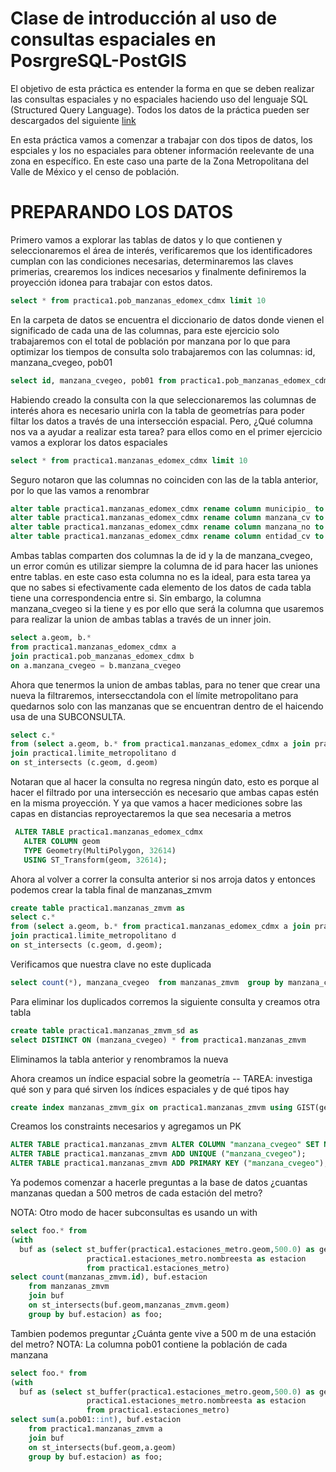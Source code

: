 # Clase de introducción al uso de consultas espaciales en PosrgreSQL-PostGIS

El objetivo de esta práctica es entender la forma en que se deben realizar las consultas espaciales y no espaciales haciendo uso del lenguaje SQL (Structured Query Language). Todos los datos de la práctica pueden ser descargados del siguiente [link](https://drive.google.com/drive/folders/1hzKPipsvvtnzqzkHqaQQ9VLM45J4P6X7?usp=sharing)

En esta práctica vamos a comenzar a trabajar con dos tipos de datos, los espciales y los no espaciales para obtener información reelevante de una zona en específico. En este caso una parte de la Zona Metropolitana del Valle de México y el censo de población. 

# PREPARANDO LOS DATOS

Primero vamos a explorar las tablas de datos y lo que contienen y seleccionaremos el área de interés, verificaremos que los identificadores cumplan con las condiciones necesarias, determinaremos las claves primerias, crearemos los indices necesarios y finalmente definiremos la proyección idonea para trabajar con estos datos. 
 
``` sql
select * from practica1.pob_manzanas_edomex_cdmx limit 10
```

En la carpeta de datos se encuentra el diccionario de datos donde vienen el significado de cada una de las columnas, para este ejercicio solo trabajaremos con el total de población por manzana por lo que para optimizar los tiempos de consulta solo trabajaremos con las columnas: id, manzana_cvegeo, pob01  

``` sql
select id, manzana_cvegeo, pob01 from practica1.pob_manzanas_edomex_cdmx
```
Habiendo creado la consulta con la que seleccionaremos las columnas de interés ahora es necesario unirla con la tabla de geometrías para poder filtar los datos a través de una intersección espacial. Pero, ¿Qué columna nos va a ayudar a realizar esta tarea? para ellos como en el primer ejercicio vamos a explorar los datos espaciales

``` sql
select * from practica1.manzanas_edomex_cdmx limit 10
``` 
Seguro notaron que las columnas no coinciden con las de la tabla anterior, por lo que las vamos a renombrar

``` sql
alter table practica1.manzanas_edomex_cdmx rename column municipio_ to municipio_cvegeo;
alter table practica1.manzanas_edomex_cdmx rename column manzana_cv to manzana_cvegeo;
alter table practica1.manzanas_edomex_cdmx rename column manzana_no to manzana_nombre;
alter table practica1.manzanas_edomex_cdmx rename column entidad_cv to entidad_cvegeo;
``` 

Ambas tablas comparten dos columnas la de id y la de manzana_cvegeo, un error común es utilizar siempre la columna de id para hacer las uniones entre tablas. en este caso esta columna no es la ideal, para esta tarea ya que no sabes si efectivamente cada elemento de los datos de cada tabla tiene una correspondencia entre si. Sin embargo, la columna manzana_cvegeo si la tiene y es por ello que será la columna que usaremos para realizar la union de ambas tablas a través de un inner join. 


``` sql
select a.geom, b.*
from practica1.manzanas_edomex_cdmx a
join practica1.pob_manzanas_edomex_cdmx b
on a.manzana_cvegeo = b.manzana_cvegeo
``` 

Ahora que tenermos la union de ambas tablas, para no tener que crear una nueva la filtraremos, intersecctandola con el límite metropolitano para quedarnos solo con las manzanas que se encuentran dentro de el haicendo usa de una SUBCONSULTA.

``` sql
select c.*
from (select a.geom, b.* from practica1.manzanas_edomex_cdmx a join practica1.pob_manzanas_edomex_cdmx b on a.manzana_cvegeo = b.manzana_cvegeo) as c
join practica1.limite_metropolitano d
on st_intersects (c.geom, d.geom)
```

Notaran que al hacer la consulta no regresa ningún dato, esto es porque al hacer el filtrado por una intersección es necesario que ambas capas estén en la misma proyección. Y ya que vamos a hacer mediciones sobre las capas en distancias reproyectaremos la que sea necesaria a metros

``` sql
 ALTER TABLE practica1.manzanas_edomex_cdmx
   ALTER COLUMN geom
   TYPE Geometry(MultiPolygon, 32614)
   USING ST_Transform(geom, 32614);
``` 

Ahora al volver a correr la consulta anterior si nos arroja datos y entonces podemos crear la tabla final de manzanas_zmvm 

``` sql
create table practica1.manzanas_zmvm as 
select c.*
from (select a.geom, b.* from practica1.manzanas_edomex_cdmx a join practica1.pob_manzanas_edomex_cdmx b on a.manzana_cvegeo = b.manzana_cvegeo) as c
join practica1.limite_metropolitano d
on st_intersects (c.geom, d.geom);
```

Verificamos que nuestra clave no este duplicada

``` sql
select count(*), manzana_cvegeo  from manzanas_zmvm  group by manzana_cvegeo order by count(*) desc;
```

Para eliminar los duplicados corremos la siguiente consulta y creamos otra tabla

``` sql
create table practica1.manzanas_zmvm_sd as
select DISTINCT ON (manzana_cvegeo) * from practica1.manzanas_zmvm
```

Eliminamos la tabla anterior y renombramos la nueva 

Ahora creamos un índice espacial sobre la geometría
-- TAREA: investiga qué son y para qué sirven los índices espaciales y de qué tipos hay

``` sql
create index manzanas_zmvm_gix on practica1.manzanas_zmvm using GIST(geom);
```

Creamos los constraints necesarios y agregamos un PK

``` sql
ALTER TABLE practica1.manzanas_zmvm ALTER COLUMN "manzana_cvegeo" SET NOT NULL;
ALTER TABLE practica1.manzanas_zmvm ADD UNIQUE ("manzana_cvegeo");
ALTER TABLE practica1.manzanas_zmvm ADD PRIMARY KEY ("manzana_cvegeo");
```

Ya podemos comenzar a hacerle preguntas a la base de datos
¿cuantas manzanas quedan a 500 metros de cada estación del metro?

NOTA: Otro modo de hacer subconsultas es usando un with

``` sql
select foo.* from
(with 
  buf as (select st_buffer(practica1.estaciones_metro.geom,500.0) as geom , 
  				 practica1.estaciones_metro.nombreesta as estacion 
  				 from practica1.estaciones_metro)
select count(manzanas_zmvm.id), buf.estacion 
	from manzanas_zmvm 
	join buf 
	on st_intersects(buf.geom,manzanas_zmvm.geom)
	group by buf.estacion) as foo;
```
Tambien podemos preguntar ¿Cuánta gente vive a 500 m de una estación del metro?
NOTA: La columna pob01 contiene la población de cada manzana

``` sql
select foo.* from
(with 
  buf as (select st_buffer(practica1.estaciones_metro.geom,500.0) as geom , 
  				 practica1.estaciones_metro.nombreesta as estacion 
  				 from practica1.estaciones_metro)
select sum(a.pob01::int), buf.estacion 
	from practica1.manzanas_zmvm a
	join buf 
	on st_intersects(buf.geom,a.geom)
	group by buf.estacion) as foo;
  ```
